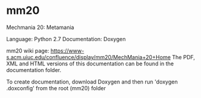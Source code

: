 mm20
====

Mechmania 20: Metamania

Language: Python 2.7
Documentation: Doxygen

mm20 wiki page: https://www-s.acm.uiuc.edu/confluence/display/mm20/MechMania+20+Home
The PDF, XML and HTML versions of this documentation can be found in the documentation folder.

To create documentation, download Doxygen and then run 'doxygen .doxconfig' from the root (mm20) folder